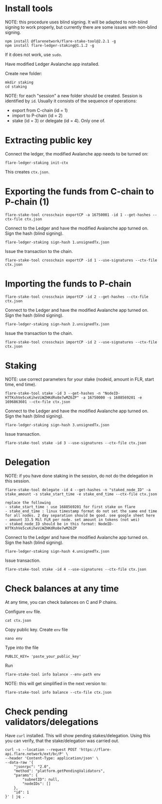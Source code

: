 
# Install tools

NOTE: this procedure uses blind signing. It will be adapted to non-blind signing to work properly, but currently there are some issues with non-blind signing.

```
npm install @flarenetwork/flare-stake-tool@2.2.1 -g
npm install flare-ledger-staking@1.1.2 -g
```
If it does not work, use `sudo`.

Have modified Ledger Avalanche app installed.

Create new folder:
```
mkdir staking
cd staking
```

NOTE: for each "session" a new folder should be created. Session is identified by `id`. Usually it consists of the sequence of operations:
- export from C-chain  (id = 1)
- import to P-chain (id = 2)
- stake (id = 3) or delegate (id = 4). Only one of.

# Extracting public key

Connect the ledger, the modified Avalanche app needs to be turned on:

```
flare-ledger-staking init-ctx
```
This creates `ctx.json`.


# Exporting the funds from C-chain to P-chain (1)

```
flare-stake-tool crosschain exportCP -a 16750001 -id 1 --get-hashes --ctx-file ctx.json
```
Connect to the Ledger and have the modified Avalanche app turned on. Sign the hash (blind signing).

```
flare-ledger-staking sign-hash 1.unsignedTx.json
```

Issue the transaction to the chain.

```
flare-stake-tool crosschain exportCP -id 1 --use-signatures --ctx-file ctx.json
```


# Importing the funds to P-chain

```
flare-stake-tool crosschain importCP -id 2 --get-hashes --ctx-file ctx.json
```

Connect to the Ledger and have the modified Avalanche app turned on. Sign the hash (blind signing).

```
flare-ledger-staking sign-hash 2.unsignedTx.json
```

Issue the transaction to the chain.
```
flare-stake-tool crosschain importCP -id 2 --use-signatures --ctx-file ctx.json
```

# Staking

NOTE: use correct parameters for your stake (nodeid, amount in FLR, start time, end time).

```
flare-stake-tool stake -id 3 --get-hashes -n "NodeID-H7TKshVe5cxKiheViWZHKdRo8e7wMZ6ZP" -a 16750000 -s 1688569201 -e 1696863601 --ctx-file ctx.json
```

Connect to the Ledger and have the modified Avalanche app turned on. Sign the hash (blind signing).

```
flare-ledger-staking sign-hash 3.unsignedTx.json
```

Issue transaction.
```
flare-stake-tool stake -id 3 --use-signatures --ctx-file ctx.json
```

# Delegation

NOTE: if you have done staking in the session, do not do the delegation in this session.

```
flare-stake-tool delegate -id 4 --get-hashes -n "staked_node_ID" -a stake_amount -s stake_start_time -e stake_end_time --ctx-file ctx.json

replace the following
- stake_start_time : use 1688569201 for first stake on flare
- stake_end_time : linux timestamp format do not set the same end time for all nodes. 2 day separation should be good. see google sheet here
- amount 33.5 Mil FLR per node. set amount in tokens (not wei)
- staked_node_ID should be in this format: NodeID-H7TKshVe5cxKiheViWZHKdRo8e7wMZ6ZP

```
Connect to the Ledger and have the modified Avalanche app turned on. Sign the hash (blind signing).
```
flare-ledger-staking sign-hash 4.unsignedTx.json
```
Issue transaction.
```
flare-stake-tool stake -id 4 --use-signatures --ctx-file ctx.json
```

# Check balances at any time

At any time, you can check balances on C and P chains.

Configure `env` file.
```
cat ctx.json
```
Copy public key. Create `env` file

```
nano env
```

Type into the file
```
PUBLIC_KEY= 'paste_your_public_key'
```

Run
```
flare-stake-tool info balance --env-path env
```

NOTE: this will get simplified in the next version to:
```
flare-stake-tool info balance --ctx-file ctx.json
```


# Check pending validators/delegations

Have `curl` installed. This will show pending stakes/delegation. Using this you can verify, that the stake/delegation was carried out.

```
curl -s --location --request POST 'https://flare-api.flare.network/ext/bc/P' \
--header 'Content-Type: application/json' \
--data-raw '{
    "jsonrpc": "2.0",
    "method": "platform.getPendingValidators",
    "params": {
        "subnetID": null,
        "nodeIDs": []
    },
    "id": 1
}' | jq .
```